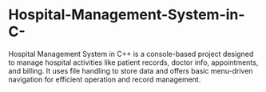 # Hospital-Management-System-in-C-
Hospital Management System in C++ is a console-based project designed to manage hospital activities like patient records, doctor info, appointments, and billing. It uses file handling to store data and offers basic menu-driven navigation for efficient operation and record management.
